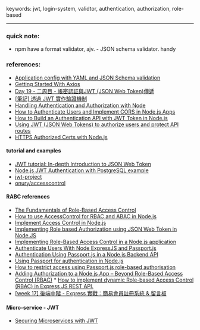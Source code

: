 keywords: jwt, login-system, validtor, authentication, authorization, role-based

---
### quick note: 
* npm have a format validator, ajv. - JSON schema validator. handy


### references:
* [Application config with YAML and JSON Schema validation](https://medium.com/trabe/application-config-with-yaml-and-json-schema-validation-94a870855314)
* [Getting Started With Axios](https://medium.com/codingthesmartway-com-blog/getting-started-with-axios-166cb0035237)
* [Day 19 - 二周目 - 帳密認証與JWT (JSON Web Token)傳遞](https://ithelp.ithome.com.tw/articles/10203292)
* [[筆記] 透過 JWT 實作驗證機制](https://medium.com/%E9%BA%A5%E5%85%8B%E7%9A%84%E5%8D%8A%E8%B7%AF%E5%87%BA%E5%AE%B6%E7%AD%86%E8%A8%98/%E7%AD%86%E8%A8%98-%E9%80%8F%E9%81%8E-jwt-%E5%AF%A6%E4%BD%9C%E9%A9%97%E8%AD%89%E6%A9%9F%E5%88%B6-2e64d72594f8)
* [Handling Authentication and Authorization with Node](https://medium.com/quick-code/handling-authentication-and-authorization-with-node-7f9548fedde8)
* [How to Authenticate Users and Implement CORS in Node.js Apps](https://www.freecodecamp.org/news/how-to-authenticate-users-and-implement-cors-in-nodejs-applications/)
* [How to Build an Authentication API with JWT Token in Node.js](https://www.section.io/engineering-education/how-to-build-authentication-api-with-jwt-token-in-nodejs/)
* [Using JWT (JSON Web Tokens) to authorize users and protect API routes](https://medium.com/@maison.moa/using-jwt-json-web-tokens-to-authorize-users-and-protect-api-routes-3e04a1453c3e)
* [HTTPS Authorized Certs with Node.js](https://engineering.circle.com/https-authorized-certs-with-node-js-315e548354a2)

#### tutorial and examples
* [JWT tutorial: In-depth Introduction to JSON Web Token](https://www.bezkoder.com/jwt-json-web-token/)
* [Node.js JWT Authentication with PostgreSQL example](https://www.bezkoder.com/node-js-jwt-authentication-postgresql/)
* [jwt-project](https://github.com/Olanetsoft/jwt-project)
* [onury/accesscontrol](https://github.com/onury/accesscontrol)

#### RABC references
* [The Fundamentals of Role-Based Access Control](https://www.bettercloud.com/monitor/the-fundamentals-of-role-based-access-control/)
* [How to use AccessControl for RBAC and ABAC in Node.js](https://blog.logrocket.com/using-accesscontrol-for-rbac-and-abac-in-node-js/)
* [Implement Access Control in Node.js](https://blog.nodeswat.com/implement-access-control-in-node-js-8567e7b484d1)
* [Implementing Role based Authorization using JSON Web Token in Node.JS](https://medium.com/@sanju.nitt/implementing-role-based-authorization-using-json-web-token-in-node-js-cdc3a96ecb5c)
* [Implementing Role-Based Access Control in a Node.js application](https://soshace.com/implementing-role-based-access-control-in-a-node-js-application/)
* [Authenticate Users With Node ExpressJS and Passport.js](https://heynode.com/tutorial/authenticate-users-node-expressjs-and-passportjs/)
* [Authentication Using Passport.js in a Node.js Backend API](https://javascript.plainenglish.io/authentication-using-passport-js-in-a-node-js-backend-api-51e9946549cb)
* [Using Passport for authentication in Node.js](https://blog.logrocket.com/using-passport-authentication-node-js/)
* [How to restrict access using Passport.js role-based authorisation](https://www.developerhandbook.com/passport.js/passport-role-based-authorisation-authentication/)
* [Adding Authorization to a Node.js App – Beyond Role-Based Access Control (RBAC)](https://www.osohq.com/post/adding-authorization-nodejs-app-beyond-role-based-access-control) * [How to implement dynamic Role-based Access Control (RBAC) in Express JS REST API.](https://dev.to/richienabuk/how-to-implement-dynamic-role-based-access-control-rbac-in-express-js-rest-api-54fe)
* [[week 17] 後端中階 - Express 實戰：簡易會員註冊系統 & 留言板](https://hackmd.io/@Heidi-Liu/note-be201-express-practice)

#### Micro-service - JWT
* [Securing Microservices with JWT](https://medium.com/ballerina-techblog/securing-microservices-with-jwt-a16b738b110f)